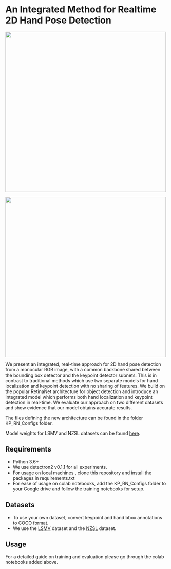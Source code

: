 # An Integrated Method for Realtime 2D Hand Pose Detection

<p align="left">
  <img width="500" height="500" src="https://github.com/nihal-rao/Integrated-Real-time-2D-hand-pose/blob/master/images/LSMV.png">
</p>

<p align="left">
  <img width="500" height="500" src="https://github.com/nihal-rao/Integrated-Real-time-2D-hand-pose/blob/master/images/NZSL_1.png">
</p>

We present an integrated, real-time approach for 2D hand pose detection from a monocular RGB image, with a common backbone shared between the bounding box detector and the keypoint detector subnets. This is in contrast to traditional methods which use two separate models for hand localization and keypoint detection with no sharing of features. We build on the popular RetinaNet architecture for object detection and introduce an integrated model which performs both hand localization and keypoint detection in real-time. We evaluate our approach on two different datasets and show evidence that our model obtains accurate results.

The files defining the new architecture can be found in the folder KP_RN_Configs folder.

Model weights for LSMV and NZSL datasets can be found [here](https://drive.google.com/drive/folders/1TFRtcexID1f9uo-bZC-JqWxMP4XqKdGH?usp=sharing).

## Requirements
* Python 3.6+
* We use detectron2 v0.1.1 for all experiments. 
* For usage on local machines , clone this repository and install the packages in requirements.txt
* For ease of usage on colab notebooks, add the KP_RN_Configs folder to your Google drive and follow the training notebooks for setup.

## Datasets
* To use your own dataset, convert keypoint and hand bbox annotations to COCO format.
* We use the [LSMV](http://www.rovit.ua.es/dataset/mhpdataset/) dataset and the [NZSL](http://domedb.perception.cs.cmu.edu/handdb.html) dataset.

## Usage 
For a detailed guide on training and evaluation please go through the colab notebooks added above.


